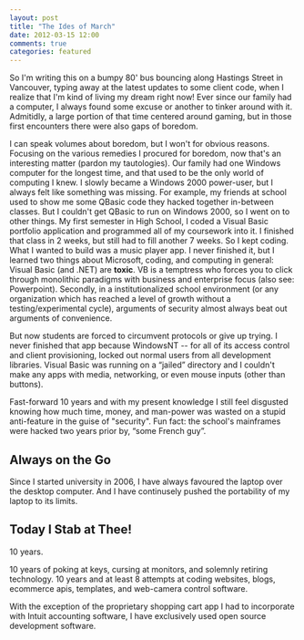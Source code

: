 ```yaml
---
layout: post
title: "The Ides of March"
date: 2012-03-15 12:00
comments: true
categories: featured
---
```


So I'm writing this on a bumpy 80' bus bouncing along Hastings Street in
Vancouver, typing away at the latest updates to some client code, when I
realize that I'm kind of living my dream right now! Ever since our family had a
computer, I always found some excuse or another to tinker around with it.
Admitidly, a large portion of that time centered around gaming, but in those
first encounters there were also gaps of boredom.

<!-- more -->

I can speak volumes about boredom, but I won't for obvious reasons. Focusing on
the various remedies I procured for boredom, now that's an interesting matter
(pardon my tautologies). Our family had one Windows computer for the longest
time, and that used to be the only world of computing I knew. I slowly became a
Windows 2000 power-user, but I always felt like something was missing. For
example, my friends at school used to show me some QBasic code they hacked
together in-between classes. But I couldn't get QBasic to run on Windows 2000,
so I went on to other things. My first semester in High School, I coded a
Visual Basic portfolio application and programmed all of my coursework into it.
I finished that class in 2 weeks, but still had to fill another 7 weeks. So I
kept coding. What I wanted to build was a music player app. I never finished
it, but I learned two things about Microsoft, coding, and computing in general:
Visual Basic (and .NET) are **toxic**. VB is a temptress who forces you to click
through monolithic paradigms with business and enterprise focus (also see:
Powerpoint). Secondly, in a institutionalized school environment (or any
organization which has reached a level of growth without a testing/experimental
cycle), arguments of security almost always beat out arguments of convenience.

But now students are forced to circumvent protocols or give up trying. I never
finished that app because WindowsNT -- for all of its access control and client
provisioning, locked out normal users from all development libraries. Visual
Basic was running on a “jailed” directory and I couldn't make any apps with
media, networking, or even mouse inputs (other than buttons). 

Fast-forward 10 years and with my present knowledge I still feel disgusted
knowing how much time, money, and man-power was wasted on a stupid
anti-feature in the guise of "security". Fun fact: the school's mainframes were
hacked two years prior by, “some French guy”.

## Always on the Go

Since I started university in 2006, I have always favoured the laptop over the
desktop computer. And I have continusely pushed the portability of my laptop to
its limits. 

## Today I Stab at Thee!

10 years.

10 years of poking at keys, cursing at monitors, and solemnly retiring
technology. 10 years and at least 8 attempts at coding websites, blogs,
ecommerce apis, templates, and web-camera control software. 

With the exception of the proprietary shopping cart app I had to incorporate
with Intuit accounting software, I have exclusively used open source
development software.
